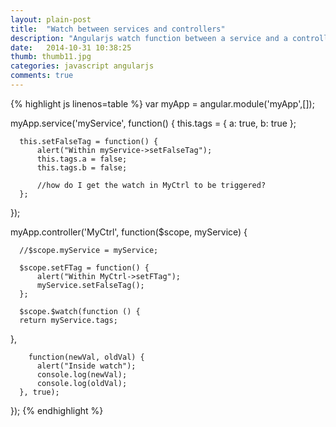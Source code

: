 ```yaml
---
layout: plain-post
title:  "Watch between services and controllers"
description: "Angularjs watch function between a service and a controller. This can be implemented on any controller"
date:   2014-10-31 10:38:25
thumb: thumb11.jpg
categories: javascript angularjs
comments: true
---
```


{% highlight js linenos=table %}
  var myApp = angular.module('myApp',[]);
  
  myApp.service('myService', function() {
      this.tags = {
          a: true,
          b: true
      };
      
      
      this.setFalseTag = function() {
          alert("Within myService->setFalseTag");
          this.tags.a = false;
          this.tags.b = false;
          
          //how do I get the watch in MyCtrl to be triggered?
      };
  });
  
  
  myApp.controller('MyCtrl', function($scope, myService) {
      
      //$scope.myService = myService;
      
      $scope.setFTag = function() {
          alert("Within MyCtrl->setFTag");
          myService.setFalseTag();
      };        
      
      $scope.$watch(function () {
      return myService.tags;
  }, 
                    
        function(newVal, oldVal) {
          alert("Inside watch");
          console.log(newVal);
          console.log(oldVal);
      }, true);
      
  });
{% endhighlight %}

